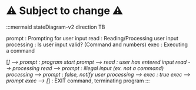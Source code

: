 # :warning: Subject to change :warning:

:::mermaid
stateDiagram-v2
direction TB

prompt : Prompting for user input
read : Reading/Processing user input
processing : Is user input valid? (Command and numbers)
exec : Executing a command

[*] --> prompt : program start
prompt --> read : user has entered input
read --> processing
read --> prompt : illegal input (ex. not a command)
processing --> prompt : false, notify user
processing --> exec : true
exec --> prompt
exec --> [*] : EXIT command, terminating program
:::

